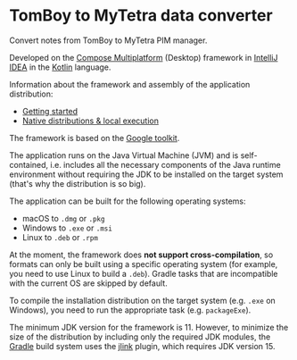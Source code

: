# TomBoy to MyTetra data converter

Convert notes from TomBoy to MyTetra PIM manager.

Developed on the [Compose Multiplatform](https://www.jetbrains.com/lp/compose-mpp/) (Desktop) framework in [IntelliJ IDEA](https://www.jetbrains.com/idea/) in the [Kotlin](https://kotlinlang.org/) language.

Information about the framework and assembly of the application distribution:

* [Getting started](https://github.com/JetBrains/compose-jb/tree/master/tutorials/Getting_Started)
* [Native distributions & local execution](https://github.com/JetBrains/compose-jb/tree/master/tutorials/Native_distributions_and_local_execution)

The framework is based on the [Google toolkit](https://developer.android.com/jetpack/compose).

The application runs on the Java Virtual Machine (JVM) and is self-contained, i.e. includes all the necessary components of the Java runtime environment without requiring the JDK to be installed on the target system (that's why the distribution is so big).

The application can be built for the following operating systems:

* macOS to `.dmg` or `.pkg`
* Windows to `.exe` or `.msi`
* Linux to `.deb` or `.rpm`

At the moment, the framework does **not support cross-compilation**, so formats can only be built using a specific operating system (for example, you need to use Linux to build a `.deb`). Gradle tasks that are incompatible with the current OS are skipped by default.

To compile the installation distribution on the target system (e.g. `.exe` on Windows), you need to run the appropriate task (e.g. `packageExe`).

The minimum JDK version for the framework is 11.
However, to minimize the size of the distribution by including only the required JDK modules, the [Gradle](https://gradle.org/) build system uses the [jlink](https://plugins.gradle.org/plugin/org.beryx.jlink) plugin, which requires JDK version 15.
